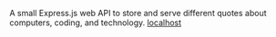 A small Express.js web API to store and serve different quotes about computers, coding, and technology.
[localhost](localhost:4001)